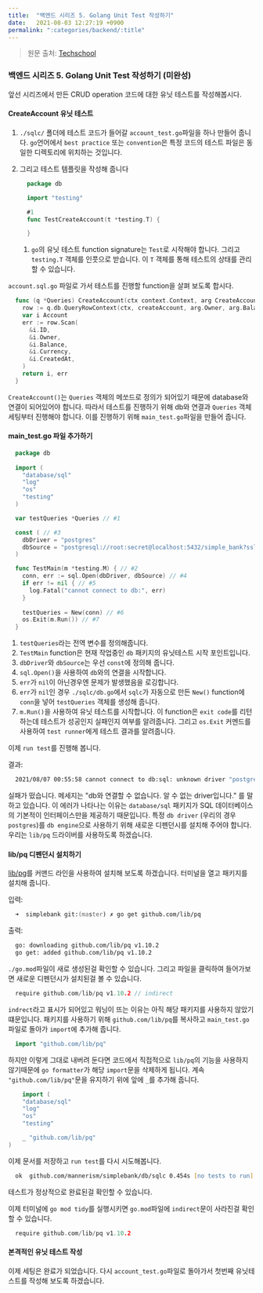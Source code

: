 ```yaml
---
title:  "백엔드 시리즈 5. Golang Unit Test 작성하기"
date:   2021-08-03 12:27:19 +0900
permalink: ":categories/backend/:title"
---
```


> 원문 출처: [Techschool](https://www.youtube.com/watch?v=rx6CPDK_5mU&list=PLy_6D98if3ULEtXtNSY_2qN21VCKgoQAE&ab_channel=TECHSCHOOL "Tech School")

### 백엔드 시리즈 5. Golang Unit Test 작성하기 (미완성)

앞선 시리즈에서 만든 CRUD operation 코드에 대한 유닛 테스트를 작성해봅시다.

#### CreateAccount 유닛 테스트

1. `./sqlc/` 폴더에 테스트 코드가 들어갈 `account_test.go`파일을 하나 만들어 줍니다. `go`언어에서 `best practice` 또는 `convention`은 특정 코드의 테스트 파일은 동일한 디렉토리에 위치하는 것입니다.
1. 그리고 테스트 템플릿을 작성해 줍니다

    ```go
      package db

      import "testing"

      #1
      func TestCreateAccount(t *testing.T) {

      }

    ```

    1. `go`의 유닛 테스트 function signature는 `Test`로 시작해야 합니다. 그리고 `testing.T` 객체를 인풋으로 받습니다. 이 `T` 객체를 통해 테스트의 상태를 관리할 수 있습니다.

`account.sql.go` 파일로 가서 테스트를 진행할 function을 살펴 보도록 합시다.
  
  ```go
    func (q *Queries) CreateAccount(ctx context.Context, arg CreateAccountParams) (Account, error) {
      row := q.db.QueryRowContext(ctx, createAccount, arg.Owner, arg.Balance, arg.Currency)
      var i Account
      err := row.Scan(
        &i.ID,
        &i.Owner,
        &i.Balance,
        &i.Currency,
        &i.CreatedAt,
      )
      return i, err
    }
  ```

  `CreateAccount()`는 `Queries` 객체의 메쏘드로 정의가 되어있기 때문에 database와 연결이 되어있어야 합니다. 따라서 테스트를 진행하기 위해 db와 연결과 `Queries` 객체 세팅부터 진행해야 합니다. 이를 진행하기 위해 `main_test.go`파일을 만들어 줍니다.

#### main_test.go 파일 추가하기

  ```go
    package db
    
    import (
      "database/sql"
      "log"
      "os"
      "testing"
    )

    var testQueries *Queries // #1

    const ( // #3
      dbDriver = "postgres"
      dbSource = "postgresql://root:secret@localhost:5432/simple_bank?sslmode=disable"
    )

    func TestMain(m *testing.M) { // #2
      conn, err := sql.Open(dbDriver, dbSource) // #4
      if err != nil { // #5
        log.Fatal("cannot connect to db:", err)
      }
      
      testQueries = New(conn) // #6
      os.Exit(m.Run()) // #7
    }
  ```

1. `testQueries`라는 전역 변수를 정의해줍니다.
1. `TestMain` function은 현재 작업중인 `db` 패키지의 유닛테스트 시작 포인트입니다.
1. `dbDriver`와 `dbSource`는 우선 `const`에 정의해 줍니다.
1. `sql.Open()`을 사용하여 `db`와의 연결을 시작합니다.
1. `err`가 `nil`이 아닌경우엔 문제가 발생했음을 로깅합니다.
1. `err`가 `nil`인 경우 `./sqlc/db.go`에서 `sqlc`가 자동으로 만든 `New()` function에 `conn`을 넣어 `testQueries` 객체를 생성해 줍니다.
1. `m.Run()`을 사용하여 유닛 테스트를 시작합니다. 이 function은 `exit code`를 리턴하는데 테스트가 성공인지 실패인지 여부를 알려줍니다. 그리고 `os.Exit` 커멘드를 사용하여 `test runner`에게 테스트 결과를 알려줍니다.

이제 `run test`를 진행해 봅니다.

결과:
  
  ```zsh
    2021/08/07 00:55:58 cannot connect to db:sql: unknown driver "postgres" (forgotten import?)
  ```

실패가 떴습니다. 메세지는 "db와 연결할 수 없습니다. 알 수 없는 driver입니다." 를 말하고 있습니다. 이 에러가 나타나는 이유는 `database/sql` 패키지가 SQL 데이터베이스의 기본적이 인터페이스만을 제공하기 때문입니다. 특정 `db driver` (우리의 경우 `postgres`)를 `db engine`으로 사용하기 위해 새로운 디펜던시를 설치해 주어야 합니다. 우리는 `lib/pq` 드라이버를 사용하도록 하겠습니다.

#### lib/pq 디펜던시 설치하기

[lib/pg](https://github.com/lib/pq)를 커맨드 라인을 사용하여 설치해 보도록 하겠습니다. 터미널을 열고 패키지를 설치해 줍니다.

입력:

  ```zsh
    ➜  simplebank git:(master) ✗ go get github.com/lib/pq
  ```

출력:

  ```zsh
    go: downloading github.com/lib/pq v1.10.2
    go get: added github.com/lib/pq v1.10.2
  ```

`./go.mod`파일이 새로 생성된걸 확인할 수 있습니다. 그리고 파일을 클릭하여 들어가보면 새로운 디펜던시가 설치된걸 볼 수 있습니다.

  ```go
    require github.com/lib/pq v1.10.2 // indirect
  ```

`indrect`라고 표시가 되어있고 워닝이 뜨는 이유는 아직 해당 패키지를 사용하지 않았기 떄문입니다. 패키지를 사용하기 위해 `github.com/lib/pq`를 복사하고 `main_test.go`파일로 돌아가 `import`에 추가해 줍니다.

  ```go
    import "github.com/lib/pq"
  ```

하지만 이렇게 그대로 내버려 둔다면 코드에서 직접적으로 `lib/pq`의 기능을 사용하지 않기때문에 `go formatter`가 해당 `import`문을 삭제하게 됩니다. 계속 `"github.com/lib/pq"`문을 유지하기 위에 앞에 `_`를 추가해 줍니다.

  ```go
      import (
      "database/sql"
      "log"
      "os"
      "testing"

      _ "github.com/lib/pq" 
)
  ```

이제 문서를 저장하고 `run test`를 다시 시도해봅니다.

  ```zsh
    ok  github.com/mannerism/simplebank/db/sqlc 0.454s [no tests to run]
  ```

테스트가 정상적으로 완료된걸 확인할 수 있습니다.

이제 터미널에 `go mod tidy`를 실행시키면 `go.mod`파일에 `indirect`문이 사라진걸 확인할 수 있습니다.

  ```go
    require github.com/lib/pq v1.10.2
  ```

#### 본격적인 유닛 테스트 작성

이제 세팅은 완료가 되었습니다. 다시 `account_test.go`파일로 돌아가서 첫번째 유닛테스트를 작성해 보도록 하겠습니다.
